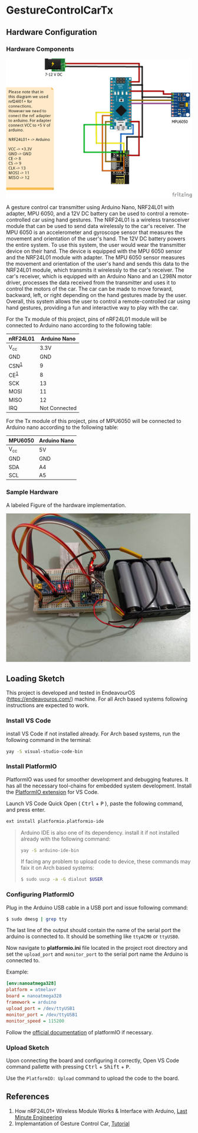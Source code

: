 # GestureControlCarTx

## Hardware Configuration

### Hardware Components

<img src="./images/GestureControlCarTx.png" width="700" />

A gesture control car transmitter using Arduino Nano, NRF24L01 with adapter, MPU 6050, and a 12V DC battery can be used to control a remote-controlled car using hand gestures. The NRF24L01 is a wireless transceiver module that can be used to send data wirelessly to the car's receiver. The MPU 6050 is an accelerometer and gyroscope sensor that measures the movement and orientation of the user's hand. The 12V DC battery powers the entire system. To use this system, the user would wear the transmitter device on their hand. The device is equipped with the MPU 6050 sensor and the NRF24L01 module with adapter. The MPU 6050 sensor measures the movement and orientation of the user's hand and sends this data to the NRF24L01 module, which transmits it wirelessly to the car's receiver. The car's receiver, which is equipped with an Arduino Nano and an L298N motor driver, processes the data received from the transmitter and uses it to control the motors of the car. The car can be made to move forward, backward, left, or right depending on the hand gestures made by the user. Overall, this system allows the user to control a remote-controlled car using hand gestures, providing a fun and interactive way to play with the car.

For the Tx module of this project, pins of nRF24L01 module will be connected to Arduino nano according to the following table:

| nRF24L01 | Arduino Nano |
|--|--|
| V<sub>cc</sub> | 3.3V |
| GND | GND |
| CSN<sup>[1](#footnote1)</sup> | 9 |
| CE<sup>[1](#footnote1)</sup> | 8 |
| SCK | 13 |
| MOSI | 11 |
| MISO | 12 |
| IRQ | Not Connected |

For the Tx module of this project, pins of MPU6050 will be connected to Arduino nano according to the following table:

| MPU6050 | Arduino Nano |
|--|--|
| V<sub>cc</sub> | 5V |
| GND | GND |
| SDA | A4 |
| SCL | A5 |

### Sample Hardware 

A labeled Figure of the hardware implementation.

<img src="./images/Tx.jpg" width="500" />

## Loading Sketch

This project is developed and tested in EndeavourOS (https://endeavouros.com/) machine. For all Arch based systems following instructions are expected to work.

### Install VS Code

install VS Code if not installed already. For Arch based systems, run the following command in the terminal:

```bash
yay -S visual-studio-code-bin
```

### Install PlatformIO

PlatformIO was used for smoother development and debugging features. It has all the necessary tool-chains for embedded system development. Install the [PlatformIO extension](https://marketplace.visualstudio.com/items?itemName=platformio.platformio-ide) for VS Code.

Launch VS Code Quick Open ( <kbd>Ctrl</kbd> + <kbd>P</kbd> ), paste the following command, and press enter.

```bash
ext install platformio.platformio-ide
```

>Arduino IDE is also one of its dependency. install it if not installed already with the following command:
> ```bash
> yay -S arduino-ide-bin
> ```
>
>If facing any problem to upload code to device, these commands may faix it on Arch based systems:
> ```bash
>$ sudo uucp -a -G dialout $USER
>```

### Configuring PlatformIO  

Plug in the Arduino USB cable in a USB port and issue following command:

```bash
$ sudo dmesg | grep tty
```

The last line of the output should contain the name of the serial port the arduino is connected to. It should be something like `ttyACM0`  or `ttyUSB0`.

Now navigate to __platformio.ini__ file located in the project root directory and set the `upload_port` and `monitor_port` to the serial port name the Arduino is connected to.

Example:

```ini
[env:nanoatmega328]
platform = atmelavr
board = nanoatmega328
framework = arduino
upload_port = /dev/ttyUSB1
monitor_port = /dev/ttyUSB1
monitor_speed = 115200
```
Follow the [official documentation](https://docs.platformio.org/en/latest/integration/ide/vscode.html) of platformIO if necessary.

### Upload Sketch

Upon connecting the board and configuring it correctly, Open VS Code command pallette with pressing <kbd>Ctrl</kbd> + <kbd>Shift</kbd> + <kbd>P</kbd>.

Use the `PlatformIO: Upload` command to upload the code to the board.

## References

1. How nRF24L01+ Wireless Module Works & Interface with Arduino, [Last Minute Engineering](https://lastminuteengineers.com/nrf24l01-arduino-wireless-communication/)
2. Implemantation of Gesture Control Car, [Tutorial](https://www.youtube.com/watch?v=fec-XFwayz8&list=PL7KL0pPF3rFrUZ0xwpXf3wKqHO7sl4zLd&index=1&t=165s)
